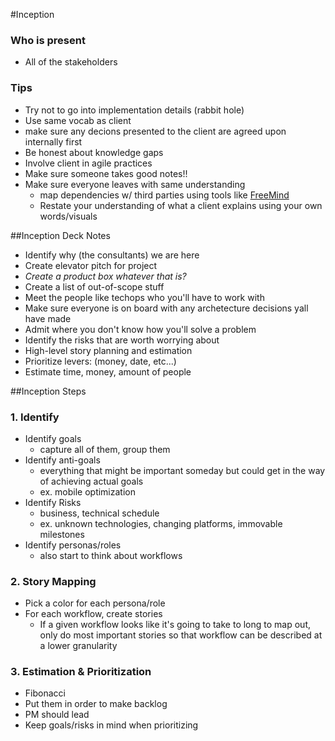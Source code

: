 #Inception
### Who is present
* All of the stakeholders

### Tips
* Try not to go into implementation details (rabbit hole)
* Use same vocab as client
* make sure any decions presented to the client are agreed upon internally first
* Be honest about knowledge gaps
* Involve client in agile practices
* Make sure someone takes good notes!!
* Make sure everyone leaves with same understanding
    * map dependencies w/ third parties using tools like [FreeMind](http://freemind.sourceforge.net/wiki/index.php/Main_Page)
    * Restate your understanding of what a client explains using your own words/visuals
    
    
##Inception Deck Notes
* Identify why (the consultants) we are here
* Create elevator pitch for project
* _Create a product box whatever that is?_
* Create a list of out-of-scope stuff
* Meet the people like techops who you'll have to work with
* Make sure everyone is on board with any archetecture decisions yall have made
* Admit where you don't know how you'll solve a problem
* Identify the risks that are worth worrying about
* High-level story planning and estimation
* Prioritize levers: (money, date, etc...)
* Estimate time, money, amount of people

    
    
##Inception Steps    
### 1. Identify
* Identify goals
    * capture all of them, group them
* Identify anti-goals
    * everything that might be important someday but could get in the way of achieving actual goals
    * ex. mobile optimization
* Identify Risks
    * business, technical schedule
    * ex. unknown technologies, changing platforms, immovable milestones
* Identify personas/roles
    * also start to think about workflows 

### 2. Story Mapping
* Pick a color for each persona/role
* For each workflow, create stories
    * If a given workflow looks like it's going to take to long to map out, only do most important stories so that workflow can be described at a lower granularity

### 3. Estimation & Prioritization
* Fibonacci
* Put them in order to make backlog
* PM should lead
* Keep goals/risks in mind when prioritizing

